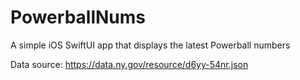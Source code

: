 # PowerballNums
A simple iOS SwiftUI app that displays the latest Powerball numbers

Data source: https://data.ny.gov/resource/d6yy-54nr.json
